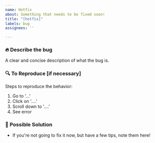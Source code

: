 ```yaml
---
name: Hotfix
about: Something that needs to be fixed soon!
title: "[hotfix]"
labels: bug
assignees: ''

---
```


### :fire: Describe the bug
A clear and concise description of what the bug is.

### :mag: To Reproduce [if necessary]
Steps to reproduce the behavior:
1. Go to '...'
2. Click on '....'
3. Scroll down to '....'
4. See error

### :fire_engine: Possible Solution
* If you're not going to fix it now, but have a few tips, note them here!
